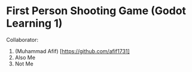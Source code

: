 # First Person Shooting Game (Godot Learning 1)
Collaborator:
1. (Muhammad Afif) [https://github.com/afif1731]
2. Also Me
3. Not Me

